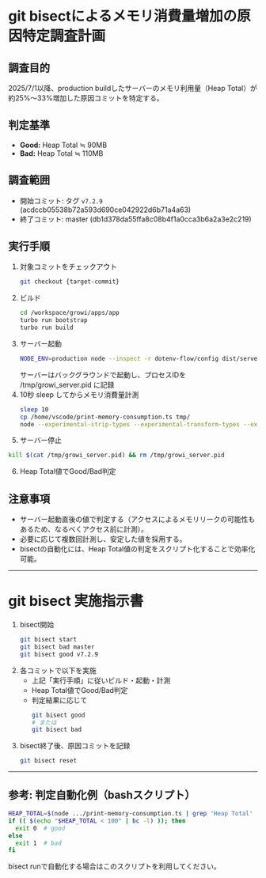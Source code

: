 # git bisectによるメモリ消費量増加の原因特定調査計画

## 調査目的
2025/7/1以降、production buildしたサーバーのメモリ利用量（Heap Total）が約25%～33%増加した原因コミットを特定する。

## 判定基準
- **Good:** Heap Total ≒ 90MB
- **Bad:** Heap Total ≒ 110MB

## 調査範囲
- 開始コミット: タグ `v7.2.9` (acdccb05538b72a593d690ce042922d6b71a4a63)
- 終了コミット: master (db1d378da55ffa8c08b4f1a0cca3b6a2a3e2c219)

## 実行手順
1. 対象コミットをチェックアウト
   ```bash
   git checkout {target-commit}
   ```
2. ビルド
   ```bash
   cd /workspace/growi/apps/app
   turbo run bootstrap
   turbo run build
   ```
3. サーバー起動
   ```bash
   NODE_ENV=production node --inspect -r dotenv-flow/config dist/server/app.js
   ```
   サーバーはバックグラウンドで起動し、プロセスIDを /tmp/growi_server.pid に記録
4. 10秒 sleep してからメモリ消費量計測
   ```bash
   sleep 10
   cp /home/vscode/print-memory-consumption.ts tmp/
   node --experimental-strip-types --experimental-transform-types --experimental-detect-module --no-warnings=ExperimentalWarning tmp/print-memory-consumption.ts
   ```
5. サーバー停止
  ```bash
  kill $(cat /tmp/growi_server.pid) && rm /tmp/growi_server.pid
  ```
6. Heap Total値でGood/Bad判定

## 注意事項
- サーバー起動直後の値で判定する（アクセスによるメモリリークの可能性もあるため、なるべくアクセス前に計測）。
- 必要に応じて複数回計測し、安定した値を採用する。
- bisectの自動化には、Heap Total値の判定をスクリプト化することで効率化可能。

---

# git bisect 実施指示書

1. bisect開始
   ```bash
   git bisect start
   git bisect bad master
   git bisect good v7.2.9
   ```
2. 各コミットで以下を実施
   - 上記「実行手順」に従いビルド・起動・計測
   - Heap Total値でGood/Bad判定
   - 判定結果に応じて
     ```bash
     git bisect good
     # または
     git bisect bad
     ```
3. bisect終了後、原因コミットを記録
   ```bash
   git bisect reset
   ```

---

## 参考: 判定自動化例（bashスクリプト）

```bash
HEAP_TOTAL=$(node .../print-memory-consumption.ts | grep 'Heap Total' | awk '{print $3}')
if (( $(echo "$HEAP_TOTAL < 100" | bc -l) )); then
  exit 0  # good
else
  exit 1  # bad
fi
```
bisect runで自動化する場合はこのスクリプトを利用してください。

